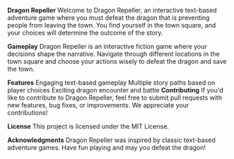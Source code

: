 **Dragon Repeller** 
Welcome to Dragon Repeller, an interactive text-based adventure game where you must defeat the dragon that is preventing people from leaving the town. You find yourself in the town square, and your choices will determine the outcome of the story.

**Gameplay**
Dragon Repeller is an interactive fiction game where your decisions shape the narrative. Navigate through different locations in the town square and choose your actions wisely to defeat the dragon and save the town.

**Features**
Engaging text-based gameplay
Multiple story paths based on player choices
Exciting dragon encounter and battle
**Contributing**
If you'd like to contribute to Dragon Repeller, feel free to submit pull requests with new features, bug fixes, or improvements. We appreciate your contributions!

**License**
This project is licensed under the MIT License.

**Acknowledgments**
Dragon Repeller was inspired by classic text-based adventure games. Have fun playing and may you defeat the dragon!
